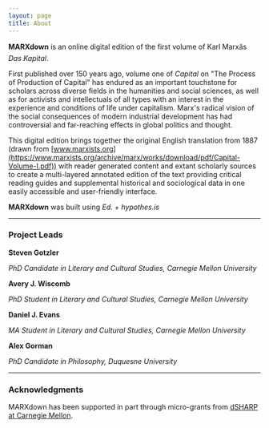 ```yaml
---
layout: page
title: About
---
```


**MARXdown** is an online digital edition of the first volume of Karl Marxâs *Das Kapital*.


First published over 150 years ago, volume one of *Capital* on "The Process of Production of Capital" has endured as an important touchstone for scholars across diverse fields in the humanities and social sciences, as well as for activists and intellectuals of all types with an interest in the experience and conditions of life under capitalism. Marx's radical vision of the social consequences of modern industrial development has had controversial and far-reaching effects in global politics and thought.


This digital edition brings together the original English translation from 1887 (drawn from [www.marxists.org](https://www.marxists.org/archive/marx/works/download/pdf/Capital-Volume-I.pdf)) with reader generated content and extant scholarly sources to create a multi-layered annotated edition of the text providing critical reading guides and supplemental historical and sociological data in one easily accessible and user-friendly interface.

**MARXdown** was built using *Ed.* + *hypothes.is*

* * *

### Project Leads

**Steven Gotzler**

*PhD Candidate in Literary and Cultural Studies, Carnegie Mellon University*

**Avery J. Wiscomb**

*PhD Student in Literary and Cultural Studies, Carnegie Mellon University*

**Daniel J. Evans**

*MA Student in Literary and Cultural Studies, Carnegie Mellon University*

**Alex Gorman**

*PhD Candidate in Philosophy, Duquesne University* 

* * *

### Acknowledgments

MARXdown has been supported in part through micro-grants from [dSHARP at Carnegie Mellon](http://dsharp.library.cmu.edu/).
